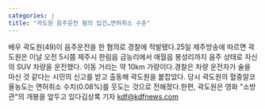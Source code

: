 ```yaml
---
categories: j
title: "곽도원 음주운전 혐의 입건…면허취소 수준"
---
```

배우 곽도원(49)이 음주운전을 한 혐의로 경찰에 적발됐다.25일 제주방송에 따르면 곽도원은 이날 오전 5시쯤 제주시 한림읍 금능리에서 애월읍 봉성리까지 음주 상태로 자신의 SUV 차량을 운전했다. 이동 거리는 약 10km 가량이다.경찰은 차량 운전자가 술을 마신 것 같다는 시민의 신고를 받고 출동해 곽도원을 붙잡았다. 당시 곽도원의 혈중알코올농도는 면허취소 수치(0.08%)를 웃도는 것으로 전해졌다.한편, 곽도원은 영화 "소방관"의 개봉을 앞두고 있다김상록 기자 kdf@kdfnews.com
